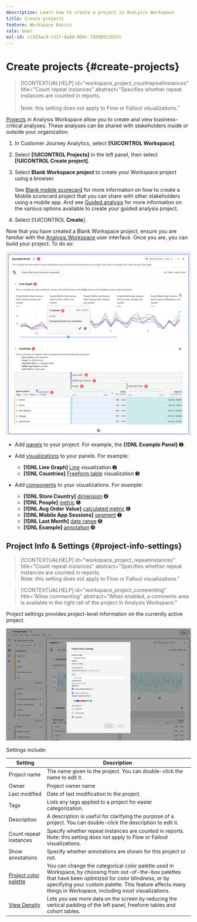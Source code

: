 ```yaml
---
description: Learn how to create a project in Analysis Workspace
title: Create projects
feature: Workspace Basics
role: User
exl-id: cc3d3ac9-c31f-4a8d-999c-78590512b57c
---
```

# Create projects {#create-projects}

<!-- markdownlint-disable MD034 -->

>[!CONTEXTUALHELP]
>id="workspace_project_countrepeatinstances"
>title="Count repeat instances"
>abstract="Specifies whether repeat instances are counted in reports.<br/><br/>Note: this setting does not apply to Flow or Fallout visualizations."

<!-- markdownlint-enable MD034 -->


[Projects](/help/analysis-workspace/build-workspace-project/freeform-overview.md) in Analysis Workspace allow you to create and view business-critical analyses.  These analyses can be shared with stakeholders inside or outside your organization. 

1. In Customer Journey Analytics, select **[!UICONTROL Workspace]**.

1. Select **[!UICONTROL Projects]** in the left panel, then select **[!UICONTROL Create project]**.

1. Select **Blank Workspace project** to create your Workspace project using a browser.

   See [Blank mobile scorecard](/help/mobile-app/curator.md) for more information on how to create a Mobile scorecard project that you can share with other stakeholders using a mobile app. And see [Guided analysis](/help/guided-analysis/overview.md) for  more information on the various options available to create your guided analysis project.

1. Select [!UICONTROL **Create**].


Now that you have created a Blank Workspace project, ensure you are familiar with the [Analysis Workspace](/help/analysis-workspace/home.md) user interface. Once you are, you can build your project. To do so:

  ![Example project](assets/example-project.png)

* Add [panels](/help/analysis-workspace/c-panels/panels.md) to your project. For example, the **[!DNL Example Panel]** ➊.
   
* Add [visualizations](/help/analysis-workspace/visualizations/freeform-analysis-visualizations.md) to your panels. For example: 
  * **[!DNL Line Graph]** [Line](/help/analysis-workspace/visualizations/line.md) visualization ➋  
  * **[!DNL Countries]** [Freeform table](/help/analysis-workspace/visualizations/freeform-table/freeform-table.md) visualization ➌
* Add [components](/help/components/overview.md) to your visualizations. For example:
  * **[!DNL Store Country]** [dimension](/help/components/dimensions/overview.md) ➍
  * **[!DNL People]** [metric](/help/components/apply-create-metrics.md) ➎ 
  * **[!DNL Avg Order Value]** [calculated metric](/help/components/calc-metrics/calc-metr-overview.md) ➏ 
  * **[!DNL Mobile App Sessions]** [segment](/help/components/filters/filters-overview.md) ➐
  * **[!DNL Last Month]** [date range](/help/components/date-ranges/overview.md) ➑ 
  * **[!DNL Example]** [annotation](/help/components/annotations/overview.md) ➒


## Project Info & Settings {#project-info-settings}

<!-- markdownlint-disable MD034 -->

>[!CONTEXTUALHELP]
>id="workspace_project_repeatinstances"
>title="Count repeat instances"
>abstract="Specifies whether repeat instances are counted in reports.<br/>Note: this setting does not apply to Flow or Fallout visualizations."

<!-- markdownlint-enable MD034 -->

<!-- markdownlint-disable MD034 -->

>[!CONTEXTUALHELP]
>id="workspace_project_commenting"
>title="Allow commenting"
>abstract="When enabled, a comments area is available in the right rail of the project in Analysis Workspace."

<!-- markdownlint-enable MD034 -->


Project settings provides project-level information on the currently active project.

![The Project Info & Settings window.](./assets/projectinfo.png)

Settings include:

|  Setting  | Description  |
|---|---|
|  Project name  | The name given to the project. You can double-click the name to edit it.  |
|  Owner  | Project owner name  |
|  Last modified  | Date of last modification to the project.  |
|  Tags  |Lists any tags applied to a project for easier categorization.  |
|  Description  | A description is useful for clarifying the purpose of a project. You can double-click the description to edit it.  |
|  Count repeat instances  | Specify whether repeat instances are counted in reports. Note: this setting does not apply to Flow or Fallout visualizations.  |
| Show annotations | Specify whether annotations are shown for this project or not. |
|  [Project color palette](/help/analysis-workspace/build-workspace-project/color-palettes.md)  | You can change the categorical color palette used in Workspace, by choosing from out-of-the-box palettes that have been optimized for color blindness, or by specifying your custom palette. This feature affects many things in Workspace, including most visualizations.  |
| [View Density](/help/analysis-workspace/build-workspace-project/view-density.md) | Lets you see more data on the screen by reducing the vertical padding of the left panel, freeform tables and cohort tables. |

<!--

Add this to the table above - exchange - for pipe: (End of April, 2025 when project commenting is GA)

Allow commenting - When this option is enabled, a comments area is available in the right rail of the project in Analysis Workspace. For more information, see [Add and manage comments in projects](/help/analysis-workspace/build-workspace-project/comment-projects.md). 

-->



